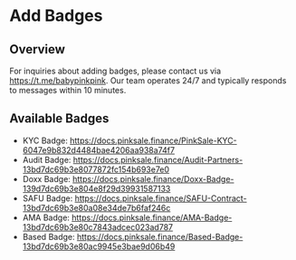 # Add Badges

## Overview

For inquiries about adding badges, please contact us via https://t.me/babypinkpink. Our team operates 24/7 and typically responds to messages within 10 minutes.

## Available Badges

- KYC Badge: https://docs.pinksale.finance/PinkSale-KYC-6047e9b832d4484bae4206aa938a74f7
- Audit Badge: https://docs.pinksale.finance/Audit-Partners-13bd7dc69b3e8077872fc154b693e7e0
- Doxx Badge: https://docs.pinksale.finance/Doxx-Badge-139d7dc69b3e804e8f29d39931587133
- SAFU Badge: https://docs.pinksale.finance/SAFU-Contract-13bd7dc69b3e80a08e34de7b6faf246c
- AMA Badge: https://docs.pinksale.finance/AMA-Badge-13bd7dc69b3e80c7843adcec023ad787
- Based Badge: https://docs.pinksale.finance/Based-Badge-13bd7dc69b3e80ac9945e3bae9d06b49
